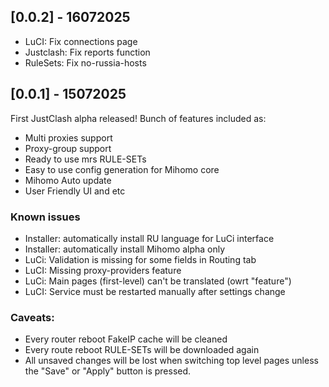 ## [0.0.2] - 16072025

- LuCI: Fix connections page
- Justclash: Fix reports function
- RuleSets: Fix no-russia-hosts

## [0.0.1] - 15072025

First JustClash alpha released!
Bunch of features included as:

- Multi proxies support
- Proxy-group support
- Ready to use mrs RULE-SETs
- Easy to use config generation for Mihomo core
- Mihomo Auto update
- User Friendly UI
and etc

### Known issues

- Installer: automatically install RU language for LuCi interface
- Installer: automatically install Mihomo alpha only
- LuCi: Validation is missing for some fields in Routing tab
- LuCI: Missing proxy-providers feature
- LuCi: Main pages (first-level) can't be translated (owrt "feature")
- LuCI: Service must be restarted manually after settings change

### Caveats:

- Every router reboot FakeIP cache will be cleaned
- Every route reboot RULE-SETs will be downloaded again
- All unsaved changes will be lost when switching top level pages unless the "Save" or "Apply" button is pressed.
